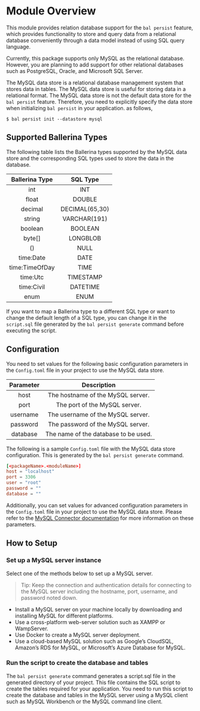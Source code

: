 # Module Overview

This module provides relation database support for the `bal persist` feature, which provides functionality to store and query data from a relational database conveniently through a data model instead of using SQL query language.

Currently, this package supports only MySQL as the relational database. However, you are planning to add support for other relational databases such as PostgreSQL, Oracle, and Microsoft SQL Server.

The MySQL data store is a relational database management system that stores data in tables. The MySQL data store is useful for storing data in a relational format. The MySQL data store is not the default data store for the `bal persist` feature. Therefore, you need to explicitly specify the data store when initializing `bal persist` in your application. as follows,

```
$ bal persist init --datastore mysql
```

## Supported Ballerina Types
The following table lists the Ballerina types supported by the MySQL data store and the corresponding SQL types used to store the data in the database.

|  Ballerina Type  |    SQL Type     |
|:----------------:|:---------------:|
|       int        |       INT       |
|      float       |     DOUBLE      |
|     decimal      | DECIMAL(65,30)  |
|      string      |  VARCHAR(191)   |
|     boolean      |     BOOLEAN     |
|      byte[]      |    LONGBLOB     |
|        ()        |      NULL       |
|    time:Date     |      DATE       |
|  time:TimeOfDay  |      TIME       |
|     time:Utc     |    TIMESTAMP    |
|    time:Civil    |    DATETIME     |
|       enum       |      ENUM       |

If you want to map a Ballerina type to a different SQL type or want to change the default length of a SQL type, you can change it in the `script.sql` file generated by the `bal persist generate` command before executing the script.

## Configuration
You need to set values for the following basic configuration parameters in the `Config.toml` file in your project to use the MySQL data store.

| Parameter  |              Description              |
|:----------:|:-------------------------------------:|
|    host    |   The hostname of the MySQL server.   |
|    port    |     The port of the MySQL server.     |
|  username  |   The username of the MySQL server.   |
|  password  |   The password of the MySQL server.   |
|  database  | The name of the database to be used.  |

The following is a sample `Config.toml` file with the MySQL data store configuration. This is generated by the `bal persist generate` command.

```toml
[<packageName>.<moduleName>]
host = "localhost"
port = 3306
user = "root"
password = ""
database = ""
```

Additionally, you can set values for advanced configuration parameters in the `Config.toml` file in your project to use the MySQL data store. Please refer to the [MySQL Connector documentation](https://lib.ballerina.io/ballerinax/mysql/latest) for more information on these parameters.

## How to Setup

### Set up a MySQL server instance
Select one of the methods below to set up a MySQL server.

> Tip: Keep the connection and authentication details for connecting to the MySQL server including the hostname, port, username, and password noted down.

* Install a MySQL server on your machine locally by downloading and installing MySQL for different platforms.
* Use a cross-platform web-server solution such as XAMPP or WampServer.
* Use Docker to create a MySQL server deployment.
* Use a cloud-based MySQL solution such as Google’s CloudSQL, Amazon’s RDS for MySQL, or Microsoft’s Azure Database for MySQL.

### Run the script to create the database and tables

The `bal persist generate` command generates a script.sql file in the generated directory of your project. This file contains the SQL script to create the tables required for your application. You need to run this script to create the database and tables in the MySQL server using a MySQL client such as MySQL Workbench or the MySQL command line client.
